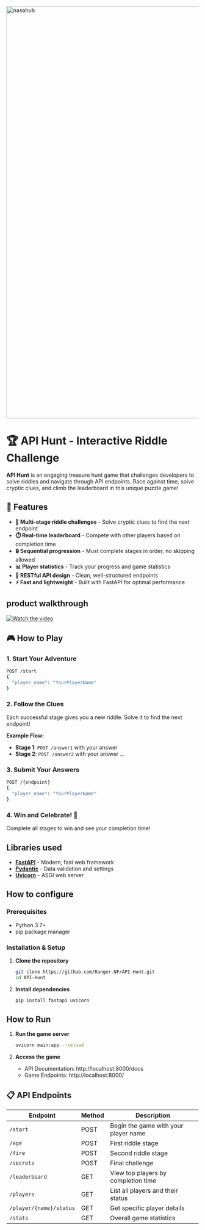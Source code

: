 


<img width="1920" height="1080" alt="nasahub" src="https://github.com/user-attachments/assets/e8544200-f902-41ee-a2f2-7375cad5043d" />

# 🏆 API Hunt - Interactive Riddle Challenge
**API Hunt** is an engaging treasure hunt game that challenges developers to solve riddles and navigate through API endpoints. Race against time, solve cryptic clues, and climb the leaderboard in this unique puzzle game!

## 🎯 Features

- **🧩 Multi-stage riddle challenges** - Solve cryptic clues to find the next endpoint
- **⏱️ Real-time leaderboard** - Compete with other players based on completion time
- **🔒 Sequential progression** - Must complete stages in order, no skipping allowed
- **📊 Player statistics** - Track your progress and game statistics
- **🚀 RESTful API design** - Clean, well-structured endpoints
- **⚡ Fast and lightweight** - Built with FastAPI for optimal performance


## product walkthrough

[![Watch the video](docs/logo.jpeg)](https://github.com/user-attachments/assets/4232d6ea-1c19-4133-bd2e-5ff30cb7a7ba)

## 🎮 How to Play


### 1. Start Your Adventure
```bash
POST /start
{
  "player_name": "YourPlayerName"
}
```

### 2. Follow the Clues
Each successful stage gives you a new riddle. Solve it to find the next endpoint!

**Example Flow:**
- **Stage 1**: `POST /answer1` with your answer
- **Stage 2**: `POST /answer2` with your answer
...

### 3. Submit Your Answers
```bash
POST /{endpoint}
{
  "player_name": "YourPlayerName"
}
```

### 4. Win and Celebrate! 🎉
Complete all stages to win and see your completion time!

## Libraries used
- **[FastAPI](https://fastapi.tiangolo.com/)** - Modern, fast web framework
- **[Pydantic](https://pydantic-docs.helpmanual.io/)** - Data validation and settings
- **[Uvicorn](https://www.uvicorn.org/)** - ASGI web server

## How to configure

### Prerequisites
- Python 3.7+
- pip package manager

### Installation & Setup
1. **Clone the repository**
   ```bash
   git clone https://github.com/Ranger-NF/API-Hunt.git
   cd API-Hunt
   ```

2. **Install dependencies**
   ```bash
   pip install fastapi uvicorn
   ```

## How to Run
1. **Run the game server**
   ```bash
   uvicorn main:app --reload
   ```

2. **Access the game**
   - API Documentation: http://localhost:8000/docs
   - Game Endpoints: http://localhost:8000/


## 📋 API Endpoints

| Endpoint | Method | Description |
|----------|--------|-------------|
| `/start` | POST | Begin the game with your player name |
| `/age` | POST | First riddle stage |
| `/fire` | POST | Second riddle stage |
| `/secrets` | POST | Final challenge |
| `/leaderboard` | GET | View top players by completion time |
| `/players` | GET | List all players and their status |
| `/player/{name}/status` | GET | Get specific player details |
| `/stats` | GET | Overall game statistics |
